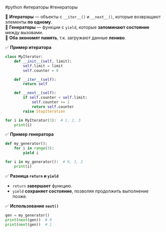 #python #итераторы #генераторы

🔹 **Итераторы** — объекты с `__iter__()` и `__next__()`, которые возвращают элементы **по одному**.  
🔹 **Генераторы** — функции с `yield`, которые **запоминают состояние** между вызовами.  
🔹 **Оба экономят память**, т.к. загружают данные **лениво**.

✅ **Пример итератора**

```python
class MyIterator:
    def __init__(self, limit):
        self.limit = limit
        self.counter = 0

    def __iter__(self):
        return self

    def __next__(self):
        if self.counter < self.limit:
            self.counter += 1
            return self.counter
        raise StopIteration

for i in MyIterator(3):  # 1, 2, 3
    print(i)
```

✅ **Пример генератора**

```python
def my_generator():
    for i in range(3):
        yield i

for i in my_generator():  # 0, 1, 2
    print(i)
```

✅ **Разница `return` и `yield`**

- `return` **завершает** функцию.
- `yield` **сохраняет состояние**, позволяя продолжить выполнение позже.

✅ **Использование `next()`**

```python
gen = my_generator()
print(next(gen))  # 0
print(next(gen))  # 1
```